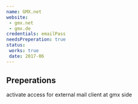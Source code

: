 ```yaml
---
name: GMX.net
website:
 - gmx.net
 - gmx.de
credentials: emailPass
needsPreperation: true
status:
 works: true
 date: 2017-06
---
```


## Preperations
activate access for external mail client at gmx side